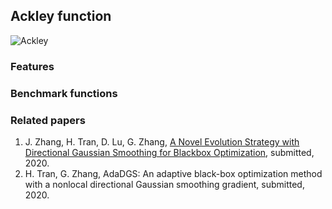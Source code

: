 ## Ackley function

<img src="https://latex.codecogs.com/svg.latex?\Large&space;f(x)=-a\exp(-b\sqrt{\frac{1}{d}\sum_{i=1}^dz_i^2})-\exp(\frac{1}{d}\sum_{i=1}^d\cos( cz_i))+a+\exp(1)" title="Ackley" />

### Features


### Benchmark functions 



### Related papers 

1. J. Zhang, H. Tran, D. Lu, G. Zhang, [A Novel Evolution Strategy with Directional Gaussian Smoothing for Blackbox Optimization](https://arxiv.org/pdf/2002.03001.pdf), submitted, 2020. 
2. H. Tran, G. Zhang, AdaDGS: An adaptive black-box optimization method with a nonlocal directional Gaussian smoothing gradient, submitted, 2020.
